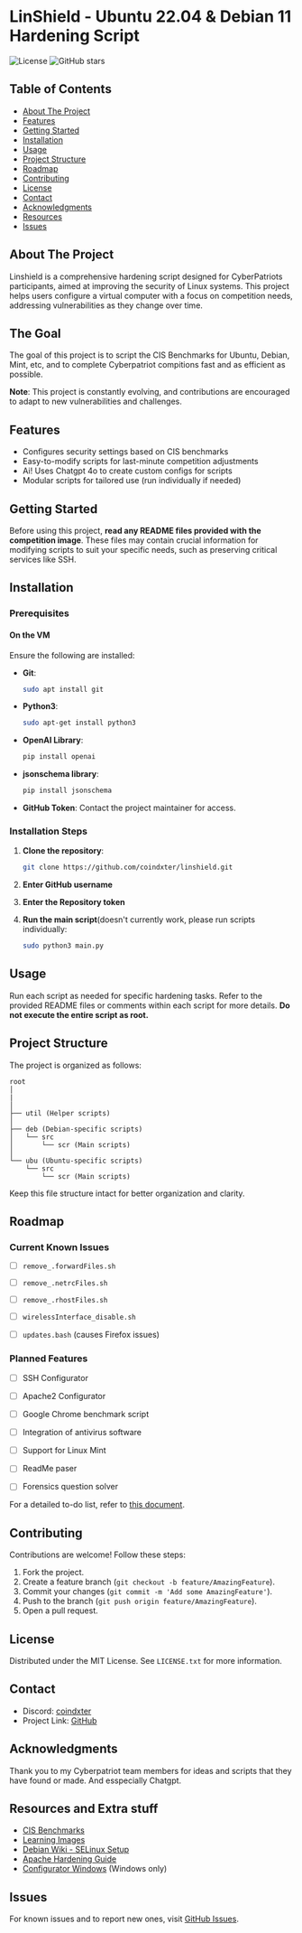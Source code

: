 # LinShield - Ubuntu 22.04 & Debian 11 Hardening Script

![License](https://img.shields.io/badge/license-MIT-blue)
![GitHub stars](https://img.shields.io/github/stars/coindxter/linshield?style=social)

## Table of Contents
- [About The Project](#about-the-project)
- [Features](#features)
- [Getting Started](#getting-started)
- [Installation](#installation)
- [Usage](#usage)
- [Project Structure](#project-structure)
- [Roadmap](#roadmap)
- [Contributing](#contributing)
- [License](#license)
- [Contact](#contact)
- [Acknowledgments](#acknowledgments)
- [Resources](#resources)
- [Issues](#issues)

## About The Project
Linshield is a comprehensive hardening script designed for CyberPatriots participants, aimed at improving the security of Linux systems. This project helps users configure a virtual computer with a focus on competition needs, addressing vulnerabilities as they change over time. 

## The Goal
The goal of this project is to script the CIS Benchmarks for Ubuntu, Debian, Mint, etc, and to complete Cyberpatriot compitions fast and as efficient as possible.

**Note**: This project is constantly evolving, and contributions are encouraged to adapt to new vulnerabilities and challenges.

## Features
- Configures security settings based on CIS benchmarks
- Easy-to-modify scripts for last-minute competition adjustments
- Ai! Uses Chatgpt 4o to create custom configs for scripts
- Modular scripts for tailored use (run individually if needed)

## Getting Started
Before using this project, **read any README files provided with the competition image**. These files may contain crucial information for modifying scripts to suit your specific needs, such as preserving critical services like SSH.

## Installation

### Prerequisites

#### On the VM
Ensure the following are installed:
- **Git**: 
  ```bash
  sudo apt install git
  ```
- **Python3**:
  ```bash
  sudo apt-get install python3
  ```
- **OpenAI Library**:
  ```bash
  pip install openai
  ```
- **jsonschema library**:
  ```bash
  pip install jsonschema
  ``` 

- **GitHub Token**: Contact the project maintainer for access.

### Installation Steps
1. **Clone the repository**:
   ```bash
   git clone https://github.com/coindxter/linshield.git
   ```
2. **Enter GitHub username**
   
3. **Enter the Repository token**

4. **Run the main script**(doesn't currently work, please run scripts individually:
   ```bash
   sudo python3 main.py
   ```

## Usage
Run each script as needed for specific hardening tasks. Refer to the provided README files or comments within each script for more details. **Do not execute the entire script as root.**

## Project Structure
The project is organized as follows:

```
root
│
|
│
├── util (Helper scripts)
│
├── deb (Debian-specific scripts)
│   └── src
│       └── scr (Main scripts)
│
└── ubu (Ubuntu-specific scripts)
    └── src
        └── scr (Main scripts)
```

Keep this file structure intact for better organization and clarity.

## Roadmap
### Current Known Issues
- [ ] `remove_.forwardFiles.sh`
- [ ] `remove_.netrcFiles.sh`
- [ ] `remove_.rhostFiles.sh`
- [ ] `wirelessInterface_disable.sh`
- [ ] `updates.bash` (causes Firefox issues)


### Planned Features
- [ ] SSH Configurator
- [ ] Apache2 Configurator
- [ ] Google Chrome benchmark script
- [ ] Integration of antivirus software
- [ ] Support for Linux Mint
- [ ] ReadMe paser
- [ ] Forensics question solver


For a detailed to-do list, refer to [this document](https://docs.google.com/document/d/1-FsZslNIoV-RhUrHJwwTRpoqesvRpsoWxYrz_h87TeI/edit?usp=sharing).

## Contributing
Contributions are welcome! Follow these steps:
1. Fork the project.
2. Create a feature branch (`git checkout -b feature/AmazingFeature`).
3. Commit your changes (`git commit -m 'Add some AmazingFeature'`).
4. Push to the branch (`git push origin feature/AmazingFeature`).
5. Open a pull request.

## License
Distributed under the MIT License. See `LICENSE.txt` for more information.

## Contact
- Discord: [coindxter](https://discordapp.com/users/728364815130820709)
- Project Link: [GitHub](https://github.com/coindxter/linshield)

## Acknowledgments
Thank you to my Cyberpatriot team members for ideas and scripts that they have found or made. And esspecially Chatgpt.

## Resources and Extra stuff
- [CIS Benchmarks](https://drive.google.com/drive/folders/1ypIhhKznlM7kV1YDaFEKwkTnpdsPZXk_)
- [Learning Images](https://drive.google.com/drive/u/1/folders/1w9VY57FTUfuPinmd2CvVs-oA5N03URW6)
- [Debian Wiki - SELinux Setup](https://wiki.debian.org/SELinux/Setup)
- [Apache Hardening Guide](https://geekflare.com/apache-web-server-hardening-security/)
- [Configurator Windows](https://cyberpatriots.nyc3.cdn.digitaloceanspaces.com/scripts/go/build_configs.exe) (Windows only)

## Issues
For known issues and to report new ones, visit [GitHub Issues](https://github.com/coindxter/linshield/issues).

